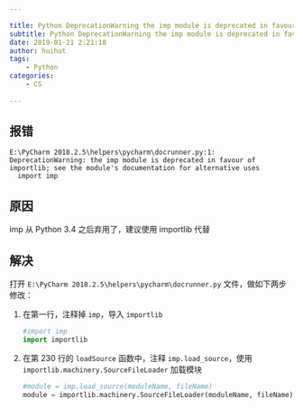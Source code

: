 ```yaml
---

title: Python DeprecationWarning the imp module is deprecated in favour of importlib
subtitle: Python DeprecationWarning the imp module is deprecated in favour of importlib
date: 2019-01-21 2:21:18
author: huihut
tags:
	- Python
categories: 
	- CS
	
---
```



## 报错

```
E:\PyCharm 2018.2.5\helpers\pycharm\docrunner.py:1: DeprecationWarning: the imp module is deprecated in favour of importlib; see the module's documentation for alternative uses
  import imp
```

## 原因

imp 从 Python 3.4 之后弃用了，建议使用 importlib 代替

<!-- more -->

## 解决

打开 `E:\PyCharm 2018.2.5\helpers\pycharm\docrunner.py` 文件，做如下两步修改：

1. 在第一行，注释掉 `imp`，导入 `importlib`

    ```python
    #import imp
    import importlib
    ```

2. 在第 230 行的 `loadSource` 函数中，注释 `imp.load_source`，使用 `importlib.machinery.SourceFileLoader` 加载模块

    ```python
    #module = imp.load_source(moduleName, fileName)
    module = importlib.machinery.SourceFileLoader(moduleName, fileName).load_module()
    ```